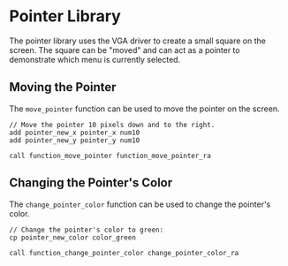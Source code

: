 # Pointer Library

The pointer library uses the VGA driver to create a small square on the screen.
The square can be "moved" and can act as a pointer to demonstrate which menu is
currently selected.

## Moving the Pointer

The `move_pointer` function can be used to move the pointer on the screen.

```
// Move the pointer 10 pixels down and to the right.
add pointer_new_x pointer_x num10 
add pointer_new_y pointer_y num10

call function_move_pointer function_move_pointer_ra
```

## Changing the Pointer's Color

The `change_pointer_color` function can be used to change the pointer's color.

```
// Change the pointer's color to green:
cp pointer_new_color color_green

call function_change_pointer_color change_pointer_color_ra
```